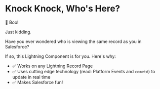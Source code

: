 # Knock Knock, Who's Here?

👻 Boo!

Just kidding.

Have you ever wondered who is viewing the same record as you in Salesforce?

If so, this Lightning Component is for you. Here's why:

- ✅ Works on any Lightning Record Page
- ✅ Uses cutting edge technology (read: Platform Events and `cometd`) to update in real time
- ✅ Makes Salesforce fun!